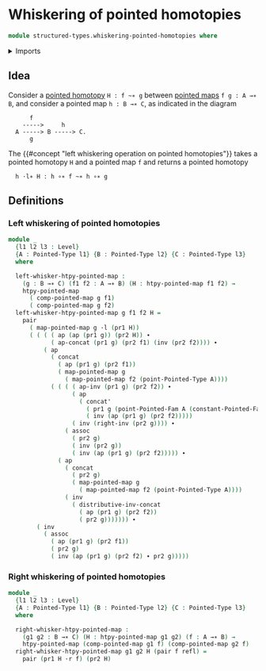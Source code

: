 # Whiskering of pointed homotopies

```agda
module structured-types.whiskering-pointed-homotopies where
```

<details><summary>Imports</summary>

```agda
open import foundation.action-on-identifications-functions
open import foundation.dependent-pair-types
open import foundation.identity-types
open import foundation.universe-levels
open import foundation.whiskering-homotopies

open import structured-types.pointed-families-of-types
open import structured-types.pointed-homotopies
open import structured-types.pointed-maps
open import structured-types.pointed-types
```

</details>

## Idea

Consider a [pointed homotopy](structured-types.pointed-homotopies.md) `H : f ~∗ g` between [pointed maps](structured-types.pointed-maps.md) `f g : A →∗ B`, and consider a pointed map `h : B →∗ C`, as indicated in the diagram

```text
      f
    ----->     h
  A -----> B -----> C.
      g
```

The {{#concept "left whiskering operation on pointed homotopies"}} takes a pointed homotopy `H` and a pointed map `f` and returns a pointed homotopy

```text
  h ·l∗ H : h ∘∗ f ~∗ h ∘∗ g
```

## Definitions

### Left whiskering of pointed homotopies

```agda
module _
  {l1 l2 l3 : Level}
  {A : Pointed-Type l1} {B : Pointed-Type l2} {C : Pointed-Type l3}
  where

  left-whisker-htpy-pointed-map :
    (g : B →∗ C) (f1 f2 : A →∗ B) (H : htpy-pointed-map f1 f2) →
    htpy-pointed-map
      ( comp-pointed-map g f1)
      ( comp-pointed-map g f2)
  left-whisker-htpy-pointed-map g f1 f2 H =
    pair
      ( map-pointed-map g ·l (pr1 H))
      ( ( ( ( ap (ap (pr1 g)) (pr2 H)) ∙
            ( ap-concat (pr1 g) (pr2 f1) (inv (pr2 f2)))) ∙
          ( ap
            ( concat
              ( ap (pr1 g) (pr2 f1))
              ( map-pointed-map g
                ( map-pointed-map f2 (point-Pointed-Type A))))
            ( ( ( ( ap-inv (pr1 g) (pr2 f2)) ∙
                  ( ap
                    ( concat'
                      ( pr1 g (point-Pointed-Fam A (constant-Pointed-Fam A B)))
                      ( inv (ap (pr1 g) (pr2 f2)))))
                  ( inv (right-inv (pr2 g)))) ∙
                ( assoc
                  ( pr2 g)
                  ( inv (pr2 g))
                  ( inv (ap (pr1 g) (pr2 f2))))) ∙
              ( ap
                ( concat
                  ( pr2 g)
                  ( map-pointed-map g
                    ( map-pointed-map f2 (point-Pointed-Type A))))
                ( inv
                  ( distributive-inv-concat
                    ( ap (pr1 g) (pr2 f2))
                    ( pr2 g))))))) ∙
        ( inv
          ( assoc
            ( ap (pr1 g) (pr2 f1))
            ( pr2 g)
            ( inv (ap (pr1 g) (pr2 f2) ∙ pr2 g)))))
```

### Right whiskering of pointed homotopies

```agda
module _
  {l1 l2 l3 : Level}
  {A : Pointed-Type l1} {B : Pointed-Type l2} {C : Pointed-Type l3}
  where

  right-whisker-htpy-pointed-map :
    (g1 g2 : B →∗ C) (H : htpy-pointed-map g1 g2) (f : A →∗ B) →
    htpy-pointed-map (comp-pointed-map g1 f) (comp-pointed-map g2 f)
  right-whisker-htpy-pointed-map g1 g2 H (pair f refl) =
    pair (pr1 H ·r f) (pr2 H)
```
